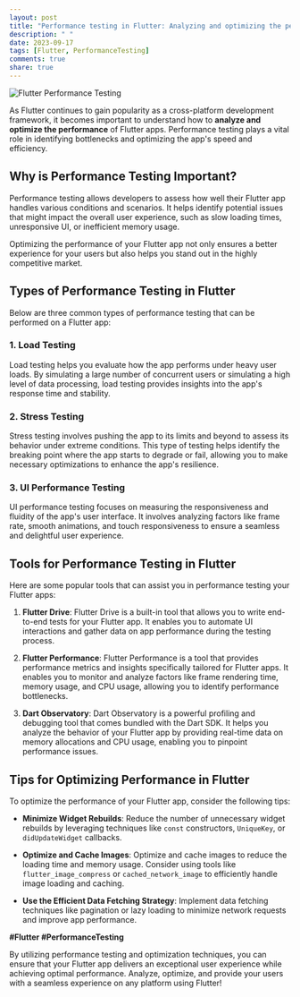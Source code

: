 ```yaml
---
layout: post
title: "Performance testing in Flutter: Analyzing and optimizing the performance of Flutter apps through tests"
description: " "
date: 2023-09-17
tags: [Flutter, PerformanceTesting]
comments: true
share: true
---
```


![Flutter Performance Testing](https://example.com/images/flutter-performance-testing.jpg)

As Flutter continues to gain popularity as a cross-platform development framework, it becomes important to understand how to **analyze and optimize the performance** of Flutter apps. Performance testing plays a vital role in identifying bottlenecks and optimizing the app's speed and efficiency.

## Why is Performance Testing Important?

Performance testing allows developers to assess how well their Flutter app handles various conditions and scenarios. It helps identify potential issues that might impact the overall user experience, such as slow loading times, unresponsive UI, or inefficient memory usage.

Optimizing the performance of your Flutter app not only ensures a better experience for your users but also helps you stand out in the highly competitive market.

## Types of Performance Testing in Flutter

Below are three common types of performance testing that can be performed on a Flutter app:

### 1. Load Testing
Load testing helps you evaluate how the app performs under heavy user loads. By simulating a large number of concurrent users or simulating a high level of data processing, load testing provides insights into the app's response time and stability.

### 2. Stress Testing
Stress testing involves pushing the app to its limits and beyond to assess its behavior under extreme conditions. This type of testing helps identify the breaking point where the app starts to degrade or fail, allowing you to make necessary optimizations to enhance the app's resilience.

### 3. UI Performance Testing
UI performance testing focuses on measuring the responsiveness and fluidity of the app's user interface. It involves analyzing factors like frame rate, smooth animations, and touch responsiveness to ensure a seamless and delightful user experience.

## Tools for Performance Testing in Flutter

Here are some popular tools that can assist you in performance testing your Flutter apps:

1. **Flutter Drive**: Flutter Drive is a built-in tool that allows you to write end-to-end tests for your Flutter app. It enables you to automate UI interactions and gather data on app performance during the testing process.

2. **Flutter Performance**: Flutter Performance is a tool that provides performance metrics and insights specifically tailored for Flutter apps. It enables you to monitor and analyze factors like frame rendering time, memory usage, and CPU usage, allowing you to identify performance bottlenecks.

3. **Dart Observatory**: Dart Observatory is a powerful profiling and debugging tool that comes bundled with the Dart SDK. It helps you analyze the behavior of your Flutter app by providing real-time data on memory allocations and CPU usage, enabling you to pinpoint performance issues.

## Tips for Optimizing Performance in Flutter

To optimize the performance of your Flutter app, consider the following tips:

- **Minimize Widget Rebuilds**: Reduce the number of unnecessary widget rebuilds by leveraging techniques like `const` constructors, `UniqueKey`, or `didUpdateWidget` callbacks.

- **Optimize and Cache Images**: Optimize and cache images to reduce the loading time and memory usage. Consider using tools like `flutter_image_compress` or `cached_network_image` to efficiently handle image loading and caching.

- **Use the Efficient Data Fetching Strategy**: Implement data fetching techniques like pagination or lazy loading to minimize network requests and improve app performance.

**#Flutter #PerformanceTesting**

By utilizing performance testing and optimization techniques, you can ensure that your Flutter app delivers an exceptional user experience while achieving optimal performance. Analyze, optimize, and provide your users with a seamless experience on any platform using Flutter!